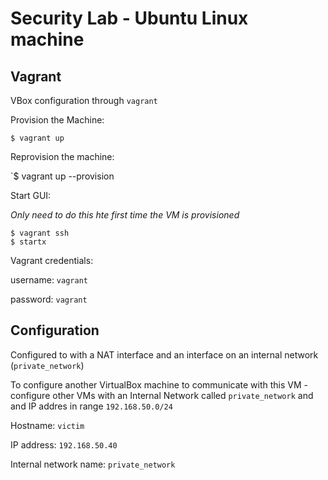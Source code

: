 # Security Lab - Ubuntu Linux machine

## Vagrant

VBox configuration through `vagrant`

Provision the Machine:

`$ vagrant up`

Reprovision the machine:

`$ vagrant up --provision

Start GUI:

*Only need to do this hte first time the VM is provisioned*

```shell
$ vagrant ssh
$ startx
```

Vagrant credentials:

username: `vagrant`

password: `vagrant`

## Configuration

Configured to with a NAT interface and an interface on an internal network (`private_network`)

To configure another VirtualBox machine to communicate with this VM - configure other VMs with an Internal Network called `private_network` and and IP addres in range `192.168.50.0/24`

Hostname: `victim`

IP address: `192.168.50.40`

Internal network name: `private_network`

